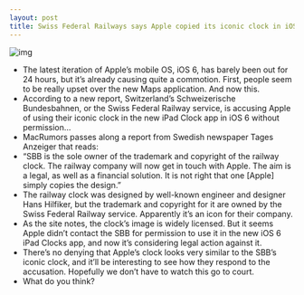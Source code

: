 ```yaml
---
layout: post
title: Swiss Federal Railways says Apple copied its iconic clock in iOS 6
---
```

![img](http://media.idownloadblog.com/wp-content/uploads/2012/09/clock-copiers-e1348165431748.jpg)
* The latest iteration of Apple’s mobile OS, iOS 6, has barely been out for 24 hours, but it’s already causing quite a commotion. First, people seem to be really upset over the new Maps application. And now this.
* According to a new report, Switzerland’s Schweizerische Bundesbahnen, or the Swiss Federal Railway service, is accusing Apple of using their iconic clock in the new iPad Clock app in iOS 6 without permission…
* MacRumors passes along a report from Swedish newspaper Tages Anzeiger that reads:
* “SBB is the sole owner of the trademark and copyright of the railway clock. The railway company will now get in touch with Apple. The aim is a legal, as well as a financial solution. It is not right that one [Apple] simply copies the design.”
* The railway clock was designed by well-known engineer and designer Hans Hilfiker, but the trademark and copyright for it are owned by the Swiss Federal Railway service. Apparently it’s an icon for their company.
* As the site notes, the clock’s image is widely licensed. But it seems Apple didn’t contact the SBB for permission to use it in the new iOS 6 iPad Clocks app, and now it’s considering legal action against it.
* There’s no denying that Apple’s clock looks very similar to the SBB’s iconic clock, and it’ll be interesting to see how they respond to the accusation. Hopefully we don’t have to watch this go to court.
* What do you think?

